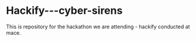 # Hackify---cyber-sirens
This is repository for the hackathon we are attending - hackify conducted at mace.
